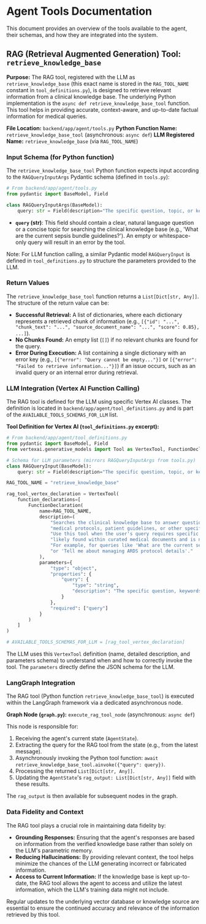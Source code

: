 # Agent Tools Documentation

This document provides an overview of the tools available to the agent, their schemas, and how they are integrated into the system.

## RAG (Retrieval Augmented Generation) Tool: `retrieve_knowledge_base`

**Purpose:** The RAG tool, registered with the LLM as `retrieve_knowledge_base` (this exact name is stored in the `RAG_TOOL_NAME` constant in `tool_definitions.py`), is designed to retrieve relevant information from a clinical knowledge base. The underlying Python implementation is the `async def retrieve_knowledge_base_tool` function. This tool helps in providing accurate, context-aware, and up-to-date factual information for medical queries.

**File Location:** `backend/app/agent/tools.py`
**Python Function Name:** `retrieve_knowledge_base_tool` (asynchronous: `async def`)
**LLM Registered Name:** `retrieve_knowledge_base` (via `RAG_TOOL_NAME`)

### Input Schema (for Python function)

The `retrieve_knowledge_base_tool` Python function expects input according to the `RAGQueryInputArgs` Pydantic schema (defined in `tools.py`):

```python
# From backend/app/agent/tools.py
from pydantic import BaseModel, Field

class RAGQueryInputArgs(BaseModel):
    query: str = Field(description="The specific question, topic, or keywords to search for in the clinical knowledge base.")
```

- **`query` (str)**: This field should contain a clear, natural language question or a concise topic for searching the clinical knowledge base (e.g., 'What are the current sepsis bundle guidelines?'). An empty or whitespace-only query will result in an error by the tool.

Note: For LLM function calling, a similar Pydantic model `RAGQueryInput` is defined in `tool_definitions.py` to structure the parameters provided to the LLM.

### Return Values

The `retrieve_knowledge_base_tool` function returns a `List[Dict[str, Any]]`. The structure of the return value can be:
- **Successful Retrieval:** A list of dictionaries, where each dictionary represents a retrieved chunk of information (e.g., `[{"id": "...", "chunk_text": "...", "source_document_name": "...", "score": 0.85}, ...]`).
- **No Chunks Found:** An empty list (`[]`) if no relevant chunks are found for the query.
- **Error During Execution:** A list containing a single dictionary with an error key (e.g., `[{"error": "Query cannot be empty..."}]` or `[{"error": "Failed to retrieve information..."}]`) if an issue occurs, such as an invalid query or an internal error during retrieval.

### LLM Integration (Vertex AI Function Calling)

The RAG tool is defined for the LLM using specific Vertex AI classes. The definition is located in `backend/app/agent/tool_definitions.py` and is part of the `AVAILABLE_TOOLS_SCHEMAS_FOR_LLM` list.

**Tool Definition for Vertex AI (`tool_definitions.py` excerpt):**
```python
# From backend/app/agent/tool_definitions.py
from pydantic import BaseModel, Field
from vertexai.generative_models import Tool as VertexTool, FunctionDeclaration

# Schema for LLM parameters (mirrors RAGQueryInputArgs from tools.py)
class RAGQueryInput(BaseModel):
    query: str = Field(description="The specific question, topic, or keywords to search for in the clinical knowledge base. This should be a well-formed query derived from the user's current request.")

RAG_TOOL_NAME = "retrieve_knowledge_base"

rag_tool_vertex_declaration = VertexTool(
    function_declarations=[
        FunctionDeclaration(
            name=RAG_TOOL_NAME,
            description=(
                "Searches the clinical knowledge base to answer questions about critical care, "
                "medical protocols, patient guidelines, or other specific medical topics. "
                "Use this tool when the user's query requires specific factual information that is "
                "likely found within curated medical documents and is not general knowledge or part of common sense. "
                "For example, for queries like 'What are the current sepsis bundle guidelines?' "
                "or 'Tell me about managing ARDS protocol details'."
            ),
            parameters={
                "type": "object",
                "properties": {
                    "query": {
                        "type": "string",
                        "description": "The specific question, keywords, or topic to search for effectively in the knowledge base. Formulate a clear and concise search query based on the user's need for information from the clinical knowledge base."
                    }
                },
                "required": ["query"]
            }
        )
    ]
)

# AVAILABLE_TOOLS_SCHEMAS_FOR_LLM = [rag_tool_vertex_declaration]
```
The LLM uses this `VertexTool` definition (name, detailed description, and parameters schema) to understand when and how to correctly invoke the tool. The `parameters` directly define the JSON schema for the LLM.

### LangGraph Integration

The RAG tool (Python function `retrieve_knowledge_base_tool`) is executed within the LangGraph framework via a dedicated asynchronous node.

**Graph Node (`graph.py`):** `execute_rag_tool_node` (asynchronous: `async def`)

This node is responsible for:
1. Receiving the agent's current state (`AgentState`).
2. Extracting the query for the RAG tool from the state (e.g., from the latest message).
3. Asynchronously invoking the Python tool function: `await retrieve_knowledge_base_tool.ainvoke({"query": query})`.
4. Processing the returned `List[Dict[str, Any]]`.
5. Updating the `AgentState`'s `rag_output: List[Dict[str, Any]]` field with these results.

The `rag_output` is then available for subsequent nodes in the graph.

### Data Fidelity and Context
The RAG tool plays a crucial role in maintaining data fidelity by:
- **Grounding Responses:** Ensuring that the agent's responses are based on information from the verified knowledge base rather than solely on the LLM's parametric memory.
- **Reducing Hallucinations:** By providing relevant context, the tool helps minimize the chances of the LLM generating incorrect or fabricated information.
- **Access to Current Information:** If the knowledge base is kept up-to-date, the RAG tool allows the agent to access and utilize the latest information, which the LLM's training data might not include.

Regular updates to the underlying vector database or knowledge source are essential to ensure the continued accuracy and relevance of the information retrieved by this tool.
